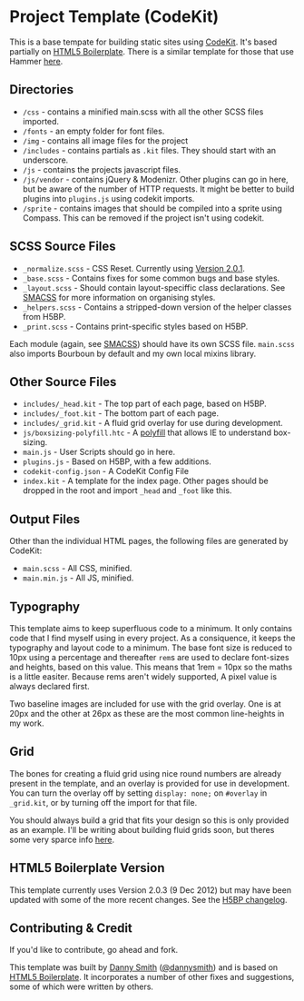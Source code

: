 # Project Template (CodeKit)

This is a base tempate for building static sites using [CodeKit](http://incident57.com/codekit/). It's based partially on [HTML5 Boilerplate](https://github.com/h5bp/html5-boilerplate). There is a similar template for those that use Hammer [here](https://github.com/manyhatsdesign/project-template-hammer).

## Directories

* `/css` - contains a minified main.scss with all the other SCSS files imported.
* `/fonts` - an empty folder for font files.
* `/img` - contains all image files for the project
* `/includes` - contains partials as `.kit` files. They should start with an underscore.
* `/js` - contains the projects javascript files.
* `/js/vendor` - contains jQuery & Modenizr. Other plugins can go in here, but be aware of the number of HTTP requests. It might be better to build plugins into `plugins.js` using codekit imports.
* `/sprite` - contains images that should be compiled into a sprite using Compass. This can be removed if the project isn't using codekit.

## SCSS Source Files

* `_normalize.scss` - CSS Reset. Currently using [Version 2.0.1](https://github.com/necolas/normalize.css).
* `_base.scss` - Contains fixes for some common bugs and base styles.
* `_layout.scss` - Should contain layout-speciffic class declarations. See [SMACSS](http://smacss.com/) for more information on organising styles.
* `_helpers.scss` - Contains a stripped-down version of the helper classes from H5BP.
* `_print.scss` - Contains print-specific styles based on H5BP.

Each module (again, see [SMACSS](http://smacss.com/)) should have its own SCSS file. `main.scss` also imports Bourboun by default and my own local mixins library.

## Other Source Files

* `includes/_head.kit` - The top part of each page, based on H5BP.
* `includes/_foot.kit` - The bottom part of each page.
* `includes/_grid.kit` - A fluid grid overlay for use during development.
* `js/boxsizing-polyfill.htc` - A [polyfill](https://github.com/Schepp/box-sizing-polyfill) that allows IE to understand box-sizing.
* `main.js` - User Scripts should go in here.
* `plugins.js` - Based on H5BP, with a few additions.
* `codekit-config.json` - A CodeKit Config File
* `index.kit` - A template for the index page. Other pages should be dropped in the root and import `_head` and `_foot` like this.

## Output Files

Other than the individual HTML pages, the following files are generated by CodeKit:

* `main.scss` - All CSS, minified.
* `main.min.js` - All JS, minified.

## Typography

This template aims to keep superfluous code to a minimum. It only contains code that I find myself using in every project. As a consiquence, it keeps the typography and layout code to a minimum. The base font size is reduced to 10px using a percentage and thereafter `rem`s are used to declare font-sizes and heights, based on this value. This means that 1rem = 10px so the maths is a little easiter. Because rems aren't widely supported, A pixel value is always declared first.

Two baseline images are included for use with the grid overlay. One is at 20px and the other at 26px as these are the most common line-heights in my work.

## Grid

The bones for creating a fluid grid using nice round numbers are already present in the template, and an overlay is provided for use in development. You can turn the overlay off by setting `display: none;` on `#overlay` in `_grid.kit`, or by turning off the import for that file.

You should always build a grid that fits your design so this is only provided as an example. I'll be writing about building fluid grids soon, but theres some very sparce info [here](http://blog.dasmith.co.uk/post/24476543889/simple-responsive-grid). 

## HTML5 Boilerplate Version

This template currently uses Version 2.0.3 (9 Dec 2012) but may have been updated with some of the more recent changes. See the [H5BP changelog](https://github.com/h5bp/html5-boilerplate/blob/master/CHANGELOG.md).

## Contributing & Credit

If you'd like to contribute, go ahead and fork.

This template was built by [Danny Smith](http://dasmith.co.uk) ([@dannysmith](http://twitter.com/dannysmith)) and is based on [HTML5 Boilerplate](https://github.com/h5bp/html5-boilerplate). It incorporates a number of other fixes and suggestions, some of which were written by others.
